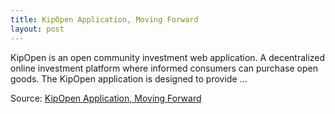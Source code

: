 ```yaml
---
title: KipOpen Application, Moving Forward
layout: post
---
```


KipOpen is an open community investment web application. A decentralized online
investment platform where informed consumers can purchase open goods. The
KipOpen application is designed to provide …

Source: [KipOpen Application, Moving Forward](https://osohm.github.io/2016/01/16/our-goal/)
